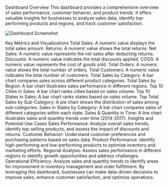 Dashboard Overview
This dashboard provides a comprehensive overview of sales performance, customer behavior, and product trends. It offers valuable insights for businesses to analyze sales data, identify top-performing products and regions, and track customer satisfaction.

![Dashboard Screenshot](images/Screenshot%202024-07-21%20182125.jpg)

Key Metrics and Visualizations
Total Sales: A numeric value displays the total sales amount.
Returns: A numeric value shows the total returns.
Net Sales: A numeric value represents the net sales after deducting returns.
Discounts: A numeric value indicates the total discounts applied.
COGS: A numeric value represents the cost of goods sold.
Total Orders: A numeric value shows the total number of orders.
Total Customers: A numeric value indicates the total number of customers.
Total Sales by Category: A bar chart compares sales across different product categories.
Total Sales by Region: A bar chart illustrates sales performance in different regions.
Top 10 Cities in Sales: A bar chart ranks cities based on sales volume.
Top 10 States in Sales: A bar chart ranks states based on sales volume.
Top Total Sales by Sub-Category: A pie chart shows the distribution of sales among sub-categories.
Sales in States by Category: A bar chart compares sales of different categories within each state.
Sales & Quantity in Time: A line chart illustrates sales and quantity trends over time (2014-2017).
Insights and Potential Use Cases
Sales Performance: Analyze overall sales trends, identify top-selling products, and assess the impact of discounts and returns.
Customer Behavior: Understand customer preferences and purchasing patterns based on sales data.
Product Performance: Identify high-performing and low-performing products to optimize inventory and marketing efforts.
Regional Analysis: Assess sales performance in different regions to identify growth opportunities and address challenges.
Operational Efficiency: Analyze sales and quantity trends to identify areas for improvement in inventory management and order fulfillment.
By leveraging this dashboard, businesses can make data-driven decisions to improve sales, enhance customer satisfaction, and optimize operations.
